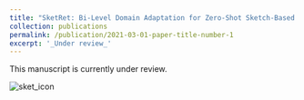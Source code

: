 ```yaml
---
title: "SketRet: Bi-Level Domain Adaptation for Zero-Shot Sketch-Based Image Retrieval"
collection: publications
permalink: /publication/2021-03-01-paper-title-number-1
excerpt: '_Under review_'
---
```


This manuscript is currently under review.

![sket_icon](https://user-images.githubusercontent.com/32021556/136278855-80060785-98f9-4d2d-8ef8-b953a6e32f34.png)
